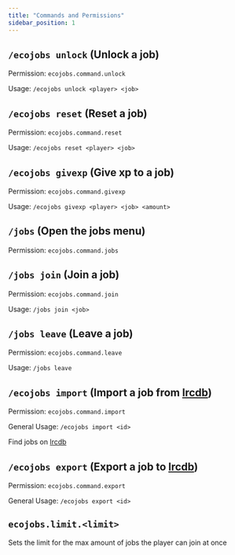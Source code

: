 ```yaml
---
title: "Commands and Permissions"
sidebar_position: 1
---
```


## `/ecojobs unlock` (Unlock a job)

Permission: `ecojobs.command.unlock`

Usage: `/ecojobs unlock <player> <job>`

## `/ecojobs reset` (Reset a job)

Permission: `ecojobs.command.reset`

Usage: `/ecojobs reset <player> <job>`

## `/ecojobs givexp` (Give xp to a job)

Permission: `ecojobs.command.givexp`

Usage: `/ecojobs givexp <player> <job> <amount>`

## `/jobs` (Open the jobs menu)

Permission: `ecojobs.command.jobs`

## `/jobs join` (Join a job)

Permission: `ecojobs.command.join`

Usage: `/jobs join <job>`

## `/jobs leave` (Leave a job)

Permission: `ecojobs.command.leave`

Usage: `/jobs leave`

## `/ecojobs import` (Import a job from [lrcdb](https://lrcdb.auxilor.io/))

Permission: `ecojobs.command.import`

General Usage: `/ecojobs import <id>`

Find jobs on [lrcdb](https://lrcdb.auxilor.io/)

## `/ecojobs export` (Export a job to [lrcdb](https://lrcdb.auxilor.io/))

Permission: `ecojobs.command.export`

General Usage: `/ecojobs export <id>`

## `ecojobs.limit.<limit>`

Sets the limit for the max amount of jobs the player can join at once